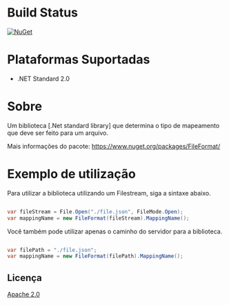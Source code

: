 # Build Status

[![NuGet](https://img.shields.io/nuget/v/GravatarHelper.NetStandard.svg)](https://www.nuget.org/packages/GravatarHelper.NetStandard/)

# Plataformas Suportadas

- .NET Standard 2.0

# Sobre

Um biblioteca [.Net standard library] que determina o tipo de mapeamento que deve ser feito para um arquivo.

Mais informações do pacote: https://www.nuget.org/packages/FileFormat/

# Exemplo de utilização

Para utilizar a biblioteca utilizando um Filestream, siga a sintaxe abaixo.

```csharp

var fileStream = File.Open("./file.json", FileMode.Open);
var mappingName = new FileFormat(fileStream).MappingName();

```

Você também pode utilizar apenas o caminho do servidor para a biblioteca.

```csharp

var filePath = "./file.json";
var mappingName = new FileFormat(filePath).MappingName();

```

## Licença

[Apache 2.0](https://github.com/BrunoBiluca/Cursos/blob/master/DotNetCore/FileFormatLibrary/src/FileFormat/license.txt)
